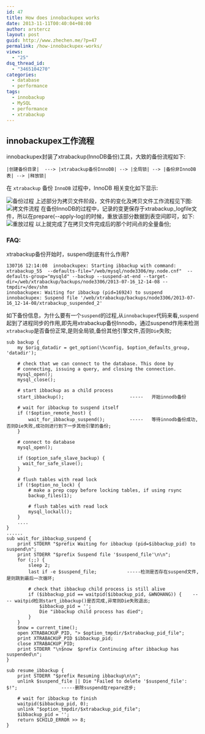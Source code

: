 ```yaml
---
id: 47
title: How does innobackupex works
date: 2013-11-11T00:40:04+08:00
author: arstercz
layout: post
guid: http://www.zhechen.me/?p=47
permalink: /how-innobackupex-works/
views:
  - "25"
dsq_thread_id:
  - "3465104270"
categories:
  - database
  - performance
tags:
  - innobackup
  - MySQL
  - performance
  - xtrabackup
---
```

## innobackupex工作流程

innobackupex封装了xtrabackup(InnoDB备份)工具，大致的备份流程如下:
```
|创建备份目录|  ---> |xtrabackup备份InnoDB| --> |全局锁| --> |备份非InnoDB表| --> |释放锁|
```
在 `xtrabackup` 备份 `InnoDB` 过程中，InnoDB 相关变化如下显示:

![备份过程](http://img.arstercz.com/articles/201405/xtrabackup_1.jpg)
上述部分为拷贝文件阶段，文件的变化及拷贝文件工作流程见下图:
![拷文件流程](http://img.arstercz.com/articles/201405/xtrabackup_2.jpg)
在备份InnoDB的过程中，记录的变更保存于xtrabackup_logfile文件，所以在prepare(--apply-log)的时候，重放该部分数据到表空间即可，如下:
![重放过程](http://img.arstercz.com/articles/201405/xtrabackup_3.jpg)
以上就完成了在拷贝文件完成后的那个时间点的全量备份;

### FAQ:

xtrabackup备份开始时，suspend到底有什么作用?
```
130716 12:14:08  innobackupex: Starting ibbackup with command: xtrabackup_55  --defaults-file="/web/mysql/node3306/my.node.cnf"  --defaults-group="mysqld" --backup --suspend-at-end --target-dir=/web/xtrabackup/backups/node3306/2013-07-16_12-14-08 --tmpdir=/dev/shm
innobackupex: Waiting for ibbackup (pid=16924) to suspend
innobackupex: Suspend file '/web/xtrabackup/backups/node3306/2013-07-16_12-14-08/xtrabackup_suspended_2'
```
如下备份信息，为什么要有一个`suspend`的过程,从`innobackupex`代码来看,`suspend`起到了进程同步的作用,即先用xtrabackup备份Innodb，通过suspend作用来检测`xtrabackup`是否备份正常,是则全局锁,备份其他引擎文件,否则`Die`失败;
```
sub backup {
    my $orig_datadir = get_option(\%config, $option_defaults_group, 'datadir');

    # check that we can connect to the database. This done by
    # connecting, issuing a query, and closing the connection.
    mysql_open();
    mysql_close();

    # start ibbackup as a child process
    start_ibbackup();                        -----   开始innodb备份

    # wait for ibbackup to suspend itself
    if (!$option_remote_host) {
        wait_for_ibbackup_suspend();         -----   等待innodb备份成功,否则Die失败,成功则进行到下一步其他引擎的备份;
    }

    # connect to database
    mysql_open();

    if ($option_safe_slave_backup) {
      wait_for_safe_slave();
    }

    # flush tables with read lock
    if (!$option_no_lock) {
        # make a prep copy before locking tables, if using rsync
        backup_files(1);

        # flush tables with read lock
        mysql_lockall();
    }
    ....
}
......
sub wait_for_ibbackup_suspend {
    print STDERR "$prefix Waiting for ibbackup (pid=$ibbackup_pid) to suspend\n";
    print STDERR "$prefix Suspend file '$suspend_file'\n\n";
    for (;;) {
        sleep 2;
        last if -e $suspend_file;           -----检测是否存在suspend文件, 是则跳到最后一次循环;

        # check that ibbackup child process is still alive
        if ($ibbackup_pid == waitpid($ibbackup_pid, &WNOHANG)) {    ---- waitpid检测start_ibbackup()是否完成,异常则Die失败退出;
            $ibbackup_pid = '';
            Die "ibbackup child process has died";
        }
    }
    $now = current_time();
    open XTRABACKUP_PID, "> $option_tmpdir/$xtrabackup_pid_file";
    print XTRABACKUP_PID $ibbackup_pid;
    close XTRABACKUP_PID;
    print STDERR "\n$now  $prefix Continuing after ibbackup has suspended\n";
}

sub resume_ibbackup {
    print STDERR "$prefix Resuming ibbackup\n\n";         
    unlink $suspend_file || Die "Failed to delete '$suspend_file': $!";                -----删除suspend在repare这步;

    # wait for ibbackup to finish
    waitpid($ibbackup_pid, 0);
    unlink "$option_tmpdir/$xtrabackup_pid_file"; 
    $ibbackup_pid = '';
    return $CHILD_ERROR >> 8;
}
```

